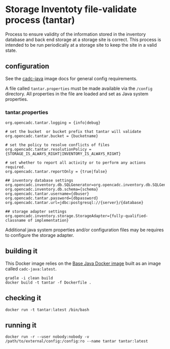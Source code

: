 # Storage Inventoty file-validate process (tantar)

Process to ensure validity of the information stored in the inventory database and back end storage at a storage site is
correct. This process is intended to be run periodically at a storage site to keep the site in a valid state.

## configuration
See the [cadc-java](https://github.com/opencadc/docker-base/tree/master/cadc-java) image docs for general config requirements.

A file called `tantar.properties` must be made available via the `/config` directory.  All properties in the file are loaded and set as Java system properties.

### tantar.properties
```
org.opencadc.tantar.logging = {info|debug}

# set the bucket  or bucket prefix that tantar will validate
org.opencadc.tantar.bucket = {bucketname}

# set the policy to resolve conflicts of files
org.opencadc.tantar.resolutionPolicy = {STORAGE_IS_ALWAYS_RIGHT|INVENTORY_IS_ALWAYS_RIGHT}

# set whether to report all activity or to perform any actions required.
org.opencadc.tantar.reportOnly = {true|false}

## inventory database settings
org.opencadc.inventory.db.SQLGenerator=org.opencadc.inventory.db.SQLGenerator
org.opencadc.inventory.db.schema={schema}
org.opencadc.tantar.username={dbuser}
org.opencadc.tantar.password={dbpassword}
org.opencadc.tantar.url=jdbc:postgresql://{server}/{database}

## storage adapter settings
org.opencadc.inventory.storage.StorageAdapter={fully-qualified-classname of implementation}
```
Additional java system properties and/or configuration files may be requires to configure the storage adapter.

## building it
This Docker image relies on the [Base Java Docker image](https://github.com/opencadc/docker-base/tree/master/cadc-java) built as an image called `cadc-java:latest`.

```
gradle -i clean build
docker build -t tantar -f Dockerfile .
```

## checking it
```
docker run -t tantar:latest /bin/bash
```

## running it
```
docker run -r --user nobody:nobody -v /path/to/external/config:/config:ro --name tantar tantar:latest
```

